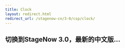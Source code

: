 ```yaml
---
title: Clock
layout: redirect.html
redirect_url: /stagenow-cn/3-0/csp/clock/
---
```


## 切换到StageNow 3.0，最新的中文版...

